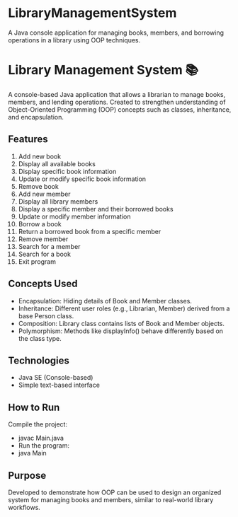 # LibraryManagementSystem
A Java console application for managing books, members, and borrowing operations in a library using OOP techniques.

# Library Management System 📚

A console-based Java application that allows a librarian to manage books, members, and lending operations.
Created to strengthen understanding of Object-Oriented Programming (OOP) concepts such as classes, inheritance, and encapsulation.

## Features

1. Add new book
2. Display all available books
3. Display specific book information
4. Update or modify specific book information
5. Remove book
6. Add new member
7. Display all library members
8. Display a specific member and their borrowed books
9. Update or modify member information
10. Borrow a book
11. Return a borrowed book from a specific member
12. Remove member
13. Search for a member
14. Search for a book
15. Exit program

## Concepts Used

* Encapsulation: Hiding details of Book and Member classes.
* Inheritance: Different user roles (e.g., Librarian, Member) derived from a base Person class.
* Composition: Library class contains lists of Book and Member objects.
* Polymorphism: Methods like displayInfo() behave differently based on the class type.

## Technologies

* Java SE (Console-based)
* Simple text-based interface

## How to Run

Compile the project:
* javac Main.java
* Run the program:
* java Main

## Purpose

Developed to demonstrate how OOP can be used to design an organized system for managing books and members, similar to real-world library workflows.
